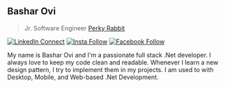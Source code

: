 ## Bashar Ovi

> Jr. Software Engineer [Perky Rabbit](https://www.perkyrabbit.com) <br/>


[![LinkedIn Connect](https://img.shields.io/badge/%20-Connect-black?color=14171A&labelColor=212121&logo=linkedin&logoColor=ffffff)](https://www.linkedin.com/in/basharovi)   [![Insta Follow](https://img.shields.io/badge/%20-Follow-black?color=14171A&labelColor=d81b60&logo=instagram&logoColor=ffffff)](https://www.instagram.com/bashar_ovi)   [![Facebook Follow](https://img.shields.io/badge/%20-Connect-black?color=14171A&labelColor=1976d2&logo=facebook&logoColor=ffffff)](https://www.facebook.com/basharovi.net)


My name is Bashar Ovi and I'm a passionate full stack .Net developer. I always love to keep my code clean and readable. Whenever I learn a new design pattern, I try to implement them in my projects. I am used to with Desktop, Mobile, and Web-based .Net Development.
